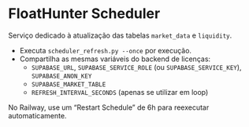 # FloatHunter Scheduler

Serviço dedicado à atualização das tabelas `market_data` e `liquidity`.

- Executa `scheduler_refresh.py --once` por execução.
- Compartilha as mesmas variáveis do backend de licenças:
  - `SUPABASE_URL`, `SUPABASE_SERVICE_ROLE` (ou `SUPABASE_SERVICE_KEY`), `SUPABASE_ANON_KEY`
  - `SUPABASE_MARKET_TABLE`
  - `REFRESH_INTERVAL_SECONDS` (apenas se utilizar em loop)

No Railway, use um “Restart Schedule” de 6h para reexecutar automaticamente.

